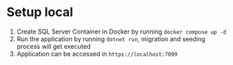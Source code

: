 ﻿# Setup local

1. Create SQL Server Container in Docker by running `docker compose up -d`
2. Run the application by running `dotnet run`, migration and seeding process will get executed
3. Application can be accessed in `https://localhost:7099`